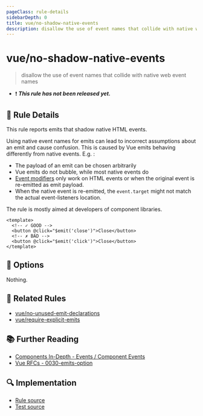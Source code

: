 ```yaml
---
pageClass: rule-details
sidebarDepth: 0
title: vue/no-shadow-native-events
description: disallow the use of event names that collide with native web event names
---
```


# vue/no-shadow-native-events

> disallow the use of event names that collide with native web event names

- :exclamation: <badge text="This rule has not been released yet." vertical="middle" type="error"> _**This rule has not been released yet.**_ </badge>

## :book: Rule Details

This rule reports emits that shadow native HTML events.

Using native event names for emits can lead to incorrect assumptions about an emit and cause confusion. This is caused by Vue emits behaving differently from native events. E.g. :

- The payload of an emit can be chosen arbitrarily
- Vue emits do not bubble, while most native events do
- [Event modifiers](https://vuejs.org/guide/essentials/event-handling.html#event-modifiers) only work on HTML events or when the original event is re-emitted as emit payload.
- When the native event is re-emitted, the `event.target` might not match the actual event-listeners location.

The rule is mostly aimed at developers of component libraries.

<eslint-code-block :rules="{'vue/no-shadow-native-events': ['error']}">

```vue
<template>
  <!-- ✓ GOOD -->
  <button @click="$emit('close')">Close</button>
  <!-- ✗ BAD -->
  <button @click="$emit('click')">Close</button>
</template>
```

</eslint-code-block>

## :wrench: Options

Nothing.

## :couple: Related Rules

- [vue/no-unused-emit-declarations](./no-unused-emit-declarations.md)
- [vue/require-explicit-emits](./require-explicit-emits.md)

## :books: Further Reading

- [Components In-Depth - Events  / Component Events](https://vuejs.org/guide/components/events.html#event-arguments)
- [Vue RFCs - 0030-emits-option](https://github.com/vuejs/rfcs/blob/master/active-rfcs/0030-emits-option.md)

## :mag: Implementation

- [Rule source](https://github.com/vuejs/eslint-plugin-vue/blob/master/lib/rules/no-shadow-native-events.js)
- [Test source](https://github.com/vuejs/eslint-plugin-vue/blob/master/tests/lib/rules/no-shadow-native-events.js)
